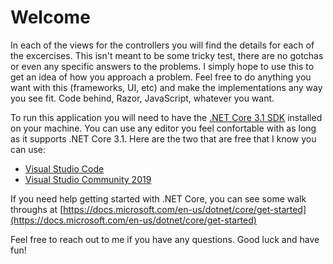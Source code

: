 Welcome
=======

In each of the views for the controllers you will find the details for each of the excercises. This isn't meant to be some tricky test, there are no gotchas or even any specific answers to the problems. I simply hope to use this to get an idea of how you approach a problem. Feel free to do anything you want with this (frameworks, UI, etc) and make the implementations any way you see fit. Code behind, Razor, JavaScript, whatever you want.

To run this application you will need to have the [.NET Core 3.1 SDK](https://dotnet.microsoft.com/download) installed on your machine. You can use any editor you feel confortable with as long as it supports .NET Core 3.1. Here are the two that are free that I know you can use:

*   [Visual Studio Code](https://code.visualstudio.com/)
*   [Visual Studio Community 2019](https://visualstudio.microsoft.com/vs/community/)

If you need help getting started with .NET Core, you can see some walk throughs at [https://docs.microsoft.com/en-us/dotnet/core/get-started](https://docs.microsoft.com/en-us/dotnet/core/get-started)

Feel free to reach out to me if you have any questions. Good luck and have fun!
